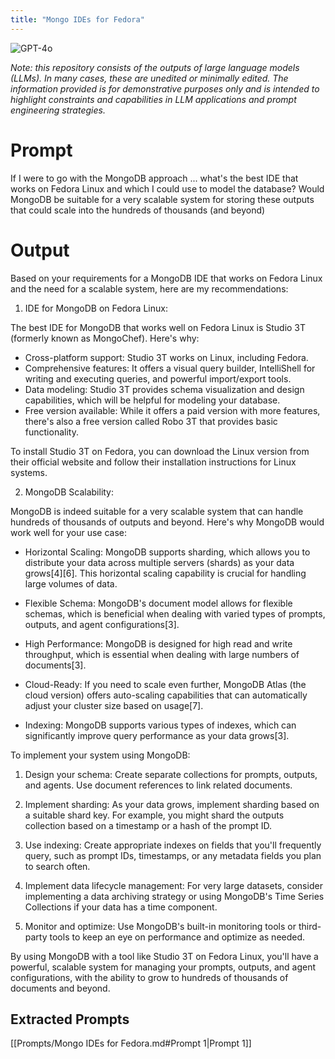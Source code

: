 ```yaml
---
title: "Mongo IDEs for Fedora"
---
```

![GPT-4o](https://img.shields.io/badge/GPT--4o-3333FF?style=for-the-badge&logo=openai&logoColor=white)



*Note: this repository consists of the outputs of large language models (LLMs). In many cases, these are unedited or minimally edited. The information provided is for demonstrative purposes only and is intended to highlight constraints and capabilities in LLM applications and prompt engineering strategies.*


# Prompt

If I were to go with the MongoDB approach ... what's the best IDE that works on Fedora Linux and which I could use to model the database? Would MongoDB be suitable for a very scalable system for storing these outputs that could scale into the hundreds of thousands (and beyond)

# Output

Based on your requirements for a MongoDB IDE that works on Fedora Linux and the need for a scalable system, here are my recommendations:

1. IDE for MongoDB on Fedora Linux:

The best IDE for MongoDB that works well on Fedora Linux is Studio 3T (formerly known as MongoChef). Here's why:

- Cross-platform support: Studio 3T works on Linux, including Fedora.
- Comprehensive features: It offers a visual query builder, IntelliShell for writing and executing queries, and powerful import/export tools.
- Data modeling: Studio 3T provides schema visualization and design capabilities, which will be helpful for modeling your database.
- Free version available: While it offers a paid version with more features, there's also a free version called Robo 3T that provides basic functionality.

To install Studio 3T on Fedora, you can download the Linux version from their official website and follow their installation instructions for Linux systems.

2. MongoDB Scalability:

MongoDB is indeed suitable for a very scalable system that can handle hundreds of thousands of outputs and beyond. Here's why MongoDB would work well for your use case:

- Horizontal Scaling: MongoDB supports sharding, which allows you to distribute your data across multiple servers (shards) as your data grows[4][6]. This horizontal scaling capability is crucial for handling large volumes of data.

- Flexible Schema: MongoDB's document model allows for flexible schemas, which is beneficial when dealing with varied types of prompts, outputs, and agent configurations[3].

- High Performance: MongoDB is designed for high read and write throughput, which is essential when dealing with large numbers of documents[3].

- Cloud-Ready: If you need to scale even further, MongoDB Atlas (the cloud version) offers auto-scaling capabilities that can automatically adjust your cluster size based on usage[7].

- Indexing: MongoDB supports various types of indexes, which can significantly improve query performance as your data grows[3].

To implement your system using MongoDB:

1. Design your schema: Create separate collections for prompts, outputs, and agents. Use document references to link related documents.

2. Implement sharding: As your data grows, implement sharding based on a suitable shard key. For example, you might shard the outputs collection based on a timestamp or a hash of the prompt ID.

3. Use indexing: Create appropriate indexes on fields that you'll frequently query, such as prompt IDs, timestamps, or any metadata fields you plan to search often.

4. Implement data lifecycle management: For very large datasets, consider implementing a data archiving strategy or using MongoDB's Time Series Collections if your data has a time component.

5. Monitor and optimize: Use MongoDB's built-in monitoring tools or third-party tools to keep an eye on performance and optimize as needed.

By using MongoDB with a tool like Studio 3T on Fedora Linux, you'll have a powerful, scalable system for managing your prompts, outputs, and agent configurations, with the ability to grow to hundreds of thousands of documents and beyond.

 




## Extracted Prompts
[[Prompts/Mongo IDEs for Fedora.md#Prompt 1|Prompt 1]]
